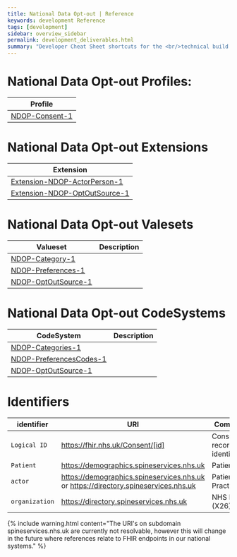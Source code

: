 ```yaml
---
title: National Data Opt-out | Reference
keywords: development Reference
tags: [development]
sidebar: overview_sidebar
permalink: development_deliverables.html
summary: "Developer Cheat Sheet shortcuts for the <br/>technical build of National Data Opt-out API."
---
```


# National Data Opt-out Profiles:

|Profile| 
|-------|
| [NDOP-Consent-1](https://fhir.nhs.uk/STU3/StructureDefinition/NDOP-Consent-1) | 

# National Data Opt-out Extensions

|Extension|
|---------|
| [Extension-NDOP-ActorPerson-1](https://fhir.nhs.uk/STU3/StructureDefinition/Extension-NDOP-ActorPerson-1)|
| [Extension-NDOP-OptOutSource-1](https://fhir.nhs.uk/STU3/StructureDefinition/Extension-NDOP-OptOutSource-1)|


# National Data Opt-out Valesets

|Valueset|Description|
|-------|-----------|
|[NDOP-Category-1](https://fhir.nhs.uk/STU3/ValueSet/NDOP-Category-1)|
|[NDOP-Preferences-1](https://fhir.nhs.uk/STU3/ValueSet/NDOP-Preferences-1)|
|[NDOP-OptOutSource-1](https://fhir.nhs.uk/STU3/ValueSet/NDOP-OptOutSource-1)|

# National Data Opt-out CodeSystems

|CodeSystem|Description|
|-------|-----------|
|[NDOP-Categories-1](https://fhir.nhs.uk/STU3/CodeSystem/NDOP-Categories-1)|
|[NDOP-PreferencesCodes-1](https://fhir.nhs.uk/STU3/CodeSystem/NDOP-PreferenceCodes-1)|
|[NDOP-OptOutSource-1](https://fhir.nhs.uk/STU3/CodeSystem/NDOP-OptOutSource-1)|

# Identifiers #

| identifier | URI | Comment |
|--------------------------------------------|----------|----|
| `Logical ID` | https://fhir.nhs.uk/Consent/[id] | Consent record identifier |
| `Patient` | https://demographics.spineservices.nhs.uk | Patient |
|`actor`|https://demographics.spineservices.nhs.uk or https://directory.spineservices.nhs.uk | Patient or Practitioner|
|`organization`|https://directory.spineservices.nhs.uk |NHS Digital (X26)|


{% include warning.html content="The URI's on subdomain spineservices.nhs.uk are currently not resolvable, however this will change in the future where references relate to FHIR endpoints in our national systems." %}